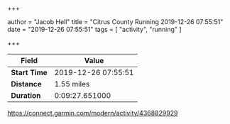 +++

author = "Jacob Hell"
title = "Citrus County Running 2019-12-26 07:55:51"
date = "2019-12-26 07:55:51"
tags = [
    "activity", "running"
]

+++

<!--more-->

|Field  |Value  |
|--- | --- |
|**Start Time**|2019-12-26 07:55:51|
|**Distance**|1.55 miles|
|**Duration**|0:09:27.651000|

https://connect.garmin.com/modern/activity/4368829929